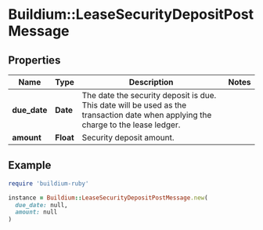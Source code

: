 # Buildium::LeaseSecurityDepositPostMessage

## Properties

| Name | Type | Description | Notes |
| ---- | ---- | ----------- | ----- |
| **due_date** | **Date** | The date the security deposit is due. This date will be used as the transaction date when applying the charge to the lease ledger. |  |
| **amount** | **Float** | Security deposit amount. |  |

## Example

```ruby
require 'buildium-ruby'

instance = Buildium::LeaseSecurityDepositPostMessage.new(
  due_date: null,
  amount: null
)
```


